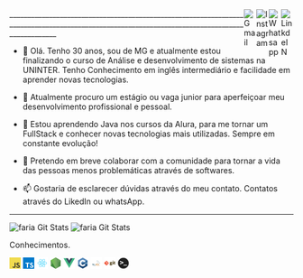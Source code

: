 
<a target="_blank" href="https://www.linkedin.com/in/fariawillyan/">  
  <img align="right" alt="LinkdeIN" width="22px" src="https://img.icons8.com/fluency/50/000000/linkedin.png"/>
</a>

<a target="_blank" href="https://api.whatsapp.com/send?phone=5535997144407">
  <img align="right" alt="Whatsapp" width="22px" src="https://img.icons8.com/color/48/000000/whatsapp--v3.png"/>
</a>
                                                                                                                      
<a target="_blank" href="https://www.instagram.com/fariawillyan/">
  <img align="right" alt="Instagram" width="22px"  src="https://img.icons8.com/fluency/48/000000/instagram-new.png"/>
</a>

<a target="_blank" href="mailto:fariawillyan@gmail.com">
  <img align="right" alt="Gmail" width="22px" src="https://img.icons8.com/color/48/000000/gmail-login.png"/>
</a>
 _______________________________________________________________________________________________________________________________________________</br>
                                                                                                               
- 👋 Olá. Tenho 30 anos, sou de MG e atualmente estou finalizando o curso de Análise e desenvolvimento de sistemas na UNINTER. Tenho Conhecimento em inglês intermediário e facilidade em aprender novas tecnologias.

- 👀 Atualmente procuro um estágio ou vaga junior para aperfeiçoar meu desenvolvimento profissional e pessoal.
  
- 🌱 Estou aprendendo Java nos cursos da Alura, para me tornar um FullStack e conhecer novas tecnologias mais utilizadas. Sempre em constante evolução!
  
- 💞️ Pretendo em breve colaborar com a comunidade para tornar a vida das pessoas menos problemáticas através de softwares.
  
- 📫 Gostaria de esclarecer dúvidas através do meu contato. Contatos através do LikedIn ou whatsApp.
____________________________________________________________________________________________________________________________________________

![faria Git Stats](https://github-readme-stats.vercel.app/api?username=fariawillyan&show_icons=true&theme=highcontrast)
![faria Git Stats](https://github-readme-stats.vercel.app/api/top-langs/?username=Fariawillyan&layout=compact&theme=highcontrast)                                                                                                              
 
Conhecimentos.</br>
                                                                                                               
<code><img height="20" src="https://raw.githubusercontent.com/github/explore/80688e429a7d4ef2fca1e82350fe8e3517d3494d/topics/javascript/javascript.png"></code>
<code><img height="20" src="https://raw.githubusercontent.com/github/explore/80688e429a7d4ef2fca1e82350fe8e3517d3494d/topics/typescript/typescript.png"></code>
<code><img height="20" src="https://raw.githubusercontent.com/github/explore/80688e429a7d4ef2fca1e82350fe8e3517d3494d/topics/react/react.png"></code>
<code><img height="20" src="https://raw.githubusercontent.com/github/explore/80688e429a7d4ef2fca1e82350fe8e3517d3494d/topics/nodejs/nodejs.png"></code>
<code><img height="20" src="https://raw.githubusercontent.com/github/explore/80688e429a7d4ef2fca1e82350fe8e3517d3494d/topics/vue/vue.png"></code>
<code><img height="20" src="https://raw.githubusercontent.com/github/explore/80688e429a7d4ef2fca1e82350fe8e3517d3494d/topics/cpp/cpp.png"></code>
<code><img height="20" src="https://raw.githubusercontent.com/github/explore/80688e429a7d4ef2fca1e82350fe8e3517d3494d/topics/mysql/mysql.png"></code>
<code><img height="20" src="https://raw.githubusercontent.com/github/explore/80688e429a7d4ef2fca1e82350fe8e3517d3494d/topics/git/git.png"></code>
<code><img height="20" src="https://raw.githubusercontent.com/github/explore/80688e429a7d4ef2fca1e82350fe8e3517d3494d/topics/terminal/terminal.png"></code>



<!---
Fariawillyan/Fariawillyan is a ✨ Developer ✨ repository because its `README.md` (this file) appears on your GitHub profile.
You can click the Preview link to take a look at your changes.
--->

